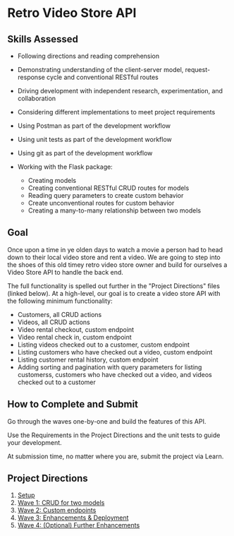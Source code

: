 # Retro Video Store API 

## Skills Assessed

- Following directions and reading comprehension
- Demonstrating understanding of the client-server model, request-response cycle and conventional RESTful routes
- Driving development with independent research, experimentation, and collaboration
- Considering different implementations to meet project requirements
- Using Postman as part of the development workflow
- Using unit tests as part of the development workflow
- Using git as part of the development workflow

- Working with the Flask package:
    - Creating models
    - Creating conventional RESTful CRUD routes for models
    - Reading query parameters to create custom behavior
    - Create unconventional routes for custom behavior
    - Creating a many-to-many relationship between two models

## Goal

Once upon a time in ye olden days to watch a movie a person had to head down to their local video store and rent a video.  We are going to step into the shoes of this old timey retro video store owner and build for ourselves a Video Store API to handle the back end. 

The full functionality is spelled out further in the "Project Directions" files (linked below). At a high-level, our goal is to create a video store API with the following minimum functionality:
- Customers, all CRUD actions
- Videos, all CRUD actions
- Video rental checkout, custom endpoint
- Video rental check in, custom endpoint
- Listing videos checked out to a customer, custom endpoint
- Listing customers who have checked out a video, custom endpoint
- Listing customer rental history, custom endpoint
- Adding sorting and pagination with query parameters for listing customerss, customers who have checked out a video, and videos checked out to a customer

## How to Complete and Submit

Go through the waves one-by-one and build the features of this API.

Use the Requirements in the Project Directions and the unit tests to guide your development.

At submission time, no matter where you are, submit the project via Learn.

## Project Directions

1. [Setup](ada-project-docs/setup.md)
1. [Wave 1: CRUD for two models](ada-project-docs/wave_01.md)
1. [Wave 2: Custom endpoints](ada-project-docs/wave_02.md)
1. [Wave 3: Enhancements & Deployment](ada-project-docs/wave_03.md)
2. [Wave 4: (Optional) Further Enhancements](ada-project-docs/wave_04.md)

